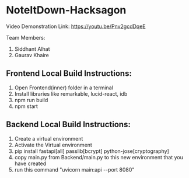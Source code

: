 # NoteItDown-Hacksagon

Video Demonstration Link: https://youtu.be/Pnv2gcdDqeE

Team Members:
1. Siddhant Alhat
2. Gaurav Khaire

## Frontend Local Build Instructions:
  1. Open Frontend(inner) folder in a terminal
  2. Install libraries like remarkable, lucid-react, idb
  3. npm run build
  4. npm start

## Backend Local Build Instructions:
  1. Create a virtual environment
  2. Activate the Virtual environment
  3. pip install fastapi[all] passlib[bcrypt] python-jose[cryptography]
  4. copy main.py from Backend/main.py to this new environment that you have created
  5. run this command "uvicorn main:api --port 8080"
